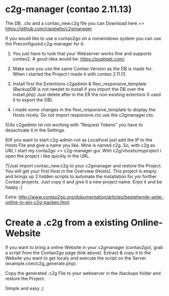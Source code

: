 c2g-manager (contao 2.11.13)
============================

The DB, .cto and a contao_new.c2g file you can Download here >> https://github.com/ciaobello/c2gmanager

If you would like to use a contao2go on a nonwindows system you can use the Preconfigured c2g-manager for it.

1) You just have to look that your Webserver works fine and supports contao2. A good idea would be: https://puphpet.com/

2) Make sure you use the same Contao Version as the DB is made for. When i started the Project I made it with contao 2.11.13

3) Install first the Extentions c2gadmin & flexi_responsive_template (BackupDB is not needet to install if you import the DB over the install.php) Just delete after in the ER the non existing extention (I used it to export the DB).

4) I made some changes in the flexi_responsive_template to display the Hosts nicely. Do not import responsive.cto use the c2gmanager.cto.

5)As c2gadmin ist not working with "Request Tokens" you have to desactivate it in the Settings.

6)If you want to start c2g-admin not as Localhost just add the IP to the Hosts File and give a name you like. Mine is named c2g. So, with c2g as URL I start my conta2go >> c2g-manager gui. With c2g/vhosts/myproject i open the project i like quickly in the URL.

7)Just import contao_new.c2g to your c2gmanager and restore the Project. You will get your first Host in the Overview (Hosts). This project is empty and brings up 2 hidden scripts to automate the installation for yor forther Contao projects. Just copy it and give it a new project name. Enjoi it and be happy ;)


Extra:
http://www.contao2go.org/dokumentation/articles/bestehende-seite-online-in-ein-c2g-packen.html

Create a .c2g from a existing Online-Website
============================================
If you want to bring a online Website in your c2gmanager (contao2go), grab a script from the Contao2go page (link above). Extract & copy it to the Website you want to get localy and execute the script on the Server (example.com/c2g_generate.php).

Copy the generated .c2g File to your webserver in the /backups folder and restore the Project.

Simple and easy ;)
